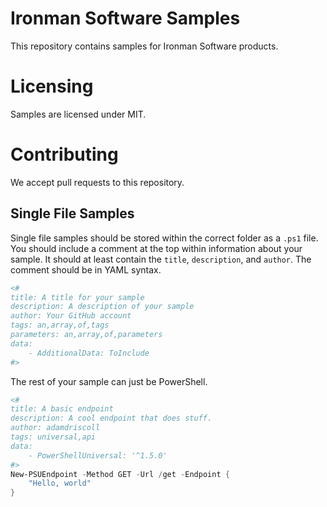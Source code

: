 # Ironman Software Samples

This repository contains samples for Ironman Software products. 

# Licensing

Samples are licensed under MIT. 

# Contributing

We accept pull requests to this repository. 

## Single File Samples

Single file samples should be stored within the correct folder as a `.ps1` file. You should include a comment at the top within information about your sample. It should at least contain the `title`, `description`, and `author`. The comment should be in YAML syntax. 

```powershell
<#
title: A title for your sample
description: A description of your sample
author: Your GitHub account 
tags: an,array,of,tags
parameters: an,array,of,parameters
data: 
    - AdditionalData: ToInclude
#>
```

The rest of your sample can just be PowerShell. 

```powershell
<#
title: A basic endpoint
description: A cool endpoint that does stuff.
author: adamdriscoll
tags: universal,api
data: 
    - PowerShellUniversal: '^1.5.0'
#>
New-PSUEndpoint -Method GET -Url /get -Endpoint {
    "Hello, world"
}
```